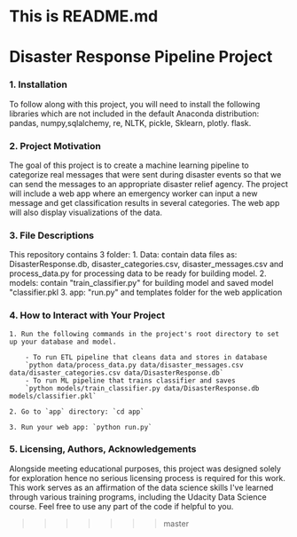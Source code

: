This is README.md
=======
# Disaster Response Pipeline Project
### 1. Installation
To follow along with this project, you will need to install the following libraries which are not included in the default Anaconda distribution: pandas, numpy,sqlalchemy, re, NLTK, pickle, Sklearn, plotly. flask.

### 2. Project Motivation
The goal of this project is to create a machine learning pipeline to categorize real messages that were sent during disaster events so that we can send the messages to an appropriate disaster relief agency. The project will include a web app where an emergency worker can input a new message and get classification results in several categories. The web app will also display visualizations of the data.

### 3. File Descriptions
This repository contains 3 folder:
	1. Data: contain data files as: DisasterResponse.db, disaster_categories.csv, disaster_messages.csv and process_data.py for processing data to be ready for building model.
    2. models: contain "train_classifier.py" for building model and saved model "classifier.pkl
    3. app: "run.py" and templates folder for the web application

### 4. How to Interact with Your Project
	1. Run the following commands in the project's root directory to set up your database and model.

    	- To run ETL pipeline that cleans data and stores in database
        `python data/process_data.py data/disaster_messages.csv data/disaster_categories.csv data/DisasterResponse.db`
    	- To run ML pipeline that trains classifier and saves
        `python models/train_classifier.py data/DisasterResponse.db models/classifier.pkl`

	2. Go to `app` directory: `cd app`

	3. Run your web app: `python run.py`

### 5. Licensing, Authors, Acknowledgements
Alongside meeting educational purposes, this project was designed solely for exploration hence no serious licensing process is required for this work. This work serves as an affirmation of the data science skills I've learned through various training programs, including the Udacity Data Science course. Feel free to use any part of the code if helpful to you.
>>>>>>> master
